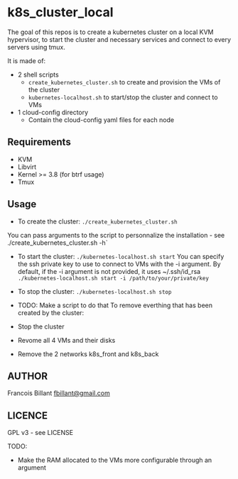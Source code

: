 k8s_cluster_local
=================
The goal of this repos is to create a kubernetes cluster on a local KVM hypervisor, to start the cluster and necessary services and connect to every servers using tmux.

It is made of:
- 2 shell scripts
	* `create_kubernetes_cluster.sh` to create and provision the VMs of the cluster
	* `kubernetes-localhost.sh` to start/stop the cluster and connect to VMs
- 1 cloud-config directory
	* Contain the cloud-config yaml files for each node

Requirements
------------
- KVM
- Libvirt
- Kernel >= 3.8 (for btrf usage)
- Tmux

Usage
-----
- To create the cluster:
`./create_kubernetes_cluster.sh`

You can pass arguments to the script to personnalize the installation - see ./create_kubernetes_cluster.sh -h`

- To start the cluster:
`./kubernetes-localhost.sh start`
You can specify the ssh private key to use to connect to VMs with the -i argument. By default, if the -i argument is not provided, it uses ~/.ssh/id_rsa
`./kubernetes-localhost.sh start -i /path/to/your/private/key`

- To stop the cluster:
`./kubernetes-localhost.sh stop`

- TODO: Make a script to do that
To remove everthing that has been created by the cluster:
- Stop the cluster
- Revome all 4 VMs and their disks
- Remove the 2 networks k8s_front and k8s_back

AUTHOR
------
  Francois Billant <fbillant@gmail.com>

LICENCE
-------
  GPL v3 - see LICENSE


TODO:
- Make the RAM allocated to the VMs more configurable through an argument

